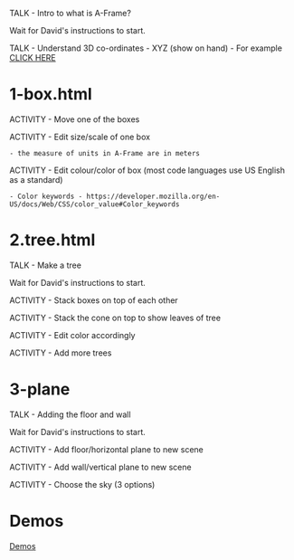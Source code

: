 TALK - Intro to what is A-Frame?

Wait for David's instructions to start.

TALK - Understand 3D co-ordinates
    - XYZ (show on hand)
    - For example [CLICK HERE](https://d2t1xqejof9utc.cloudfront.net/pictures/files/19711/medium.png?1367580819)

1-box.html
==========

ACTIVITY - Move one of the boxes

ACTIVITY - Edit size/scale of one box

    - the measure of units in A-Frame are in meters

ACTIVITY - Edit colour/color of box (most code languages use US English as a standard)

    - Color keywords - https://developer.mozilla.org/en-US/docs/Web/CSS/color_value#Color_keywords

2.tree.html
===========

TALK - Make a tree

Wait for David's instructions to start.


ACTIVITY - Stack boxes on top of each other

ACTIVITY - Stack the cone on top to show leaves of tree

ACTIVITY - Edit color accordingly

ACTIVITY - Add more trees

3-plane
=======

TALK - Adding the floor and wall

Wait for David's instructions to start.


ACTIVITY - Add floor/horizontal plane to new scene

ACTIVITY - Add wall/vertical plane to new scene

ACTIVITY - Choose the sky (3 options)

Demos
=====

[Demos](demos.md)
